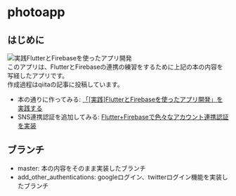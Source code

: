 # photoapp

## はじめに
![実践FlutterとFirebaseを使ったアプリ開発](https://m.media-amazon.com/images/I/51UEH-9pDUL.jpg)  
このアプリは、FlutterとFirebaseの連携の練習をするために上記の本の内容を写経したアプリです。   
作成過程はqiitaの記事に投稿しています。  

- 本の通りに作ってみる: [「[実践]FlutterとFirebaseを使ったアプリ開発」を実践する](https://qiita.com/ninoko1995/items/722ae744c853e087f267)  
- SNS連携認証を追加してみる: [Flutter+Firebaseで色々なアカウント連携認証を実装](https://qiita.com/ninoko1995/items/9242005432808ae1a7f3)  

## ブランチ
- master: 本の内容をそのまま実装したブランチ  
- add_other_authentications: googleログイン、twitterログイン機能を実装したブランチ


